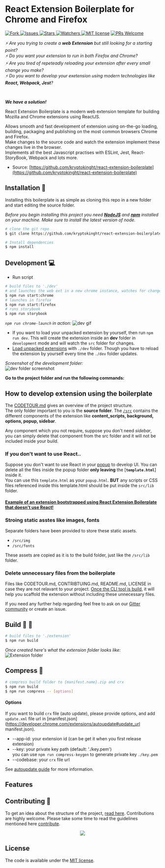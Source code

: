 # React Extension Boilerplate for Chrome and Firefox

[![Fork](https://img.shields.io/github/forks/kryptokinght/react-extension-boilerplate.svg) ](https://github.com/kryptokinght/react-extension-boilerplate/network/members)
[![Issues](https://img.shields.io/github/issues/kryptokinght/react-extension-boilerplate.svg) ](https://github.com/kryptokinght/react-extension-boilerplate/issues)
[![Stars](https://img.shields.io/github/stars/kryptokinght/react-extension-boilerplate.svg) ](https://github.com/kryptokinght/react-extension-boilerplate/stargazers)
[![Watchers](https://img.shields.io/github/watchers/kryptokinght/react-extension-boilerplate.svg) ](https://github.com/kryptokinght/react-extension-boilerplate/watchers)
[![MIT license](https://img.shields.io/github/license/GirlScriptSummerOfCode/Upay.svg)](LICENSE)
[![PRs Welcome](https://img.shields.io/badge/PRs-welcome-brightgreen.svg?style=flat-square)](https://github.com/kryptokinght/react-extension-boilerplate/pulls)

<em>
  
  :zap: Are you trying to create a **web Extension** but still looking for a starting point? <br/>
  :zap: Do you want your extension to run in both Firefox and Chrome? <br/>
  :zap: Are you tired of repeteadly reloading your extension after every small change you make? <br/>
  :zap: Do you want to develop your exetension using modern technologies like **React, Webpack, Jest**? <br/>

</em>

<br/>

***We have a solution!***

React Extension Boilerplate is a modern web extension template for building 
Mozilla and Chrome extensions using ReactJS.

Allows smooth and fast development of extension using on-the-go loading, building, packaging and publishing on the most common browsers Chrome and Firefox.<br/>
Make changes to the source code and watch the extension implement these changes live in the browser.
<br/> 
Implements all the best Javascript practises with ESLint, Jest, React-StoryBook, Webpack and lots more. 

* Source: [https://github.com/kryptokinght/react-extension-boilerplate](https://github.com/kryptokinght/react-extension-boilerplate)


## Installation :checkered_flag:

Installing this boilerplate is as simple as cloning this repo in a new folder and start editing the source folder.

*Before you begin installing this project you need [**NodeJS**](https://nodejs.org/en/) and [**npm**](https://www.npmjs.com/get-npm) installed on your machine. Make sure to install the latest version of node.*

```bash
# clone the git repo
$ git clone https://github.com/kryptokinght/react-extension-boilerplate.git

# Install dependencies
$ npm install
```

## Development :computer:

* Run script
```bash
# build files to './dev' 
# and launches the web ext in a new chrome instance, watches for changes and updates
$ npm run start:chrome
# launches in firefox
$ npm run start:firefox
# runs storybook
$ npm run storybook
```
*`npm run chrome-launch` in action:*
![dev gif](screenshots/ext_boiler.gif)

* If you want to load your unpacked extension by yourself, then run `npm run dev`. This will create the extension inside an **dev** folder in `development` mode and will watch the `src` folder for changes.   
* [Load unpacked extensions](https://developer.chrome.com/extensions/getstarted#unpacked) with `./dev` folder. Though you have to reload the extension by yourself every time the `./dev` folder updates.

*Screenshot of the development folder:*
<br/>
![dev folder screenshot](screenshots/dev_ext.png)

**Go to the project folder and run the following commands:** 

## How to develop extension using the boilerplate

The [CODETOUR.md](CODETOUR.md) gives an overview of the project structure.
<br/>
The only folder important to you is the **source folder**. The [`/src`](src) contains the different components of the extension like **content_scripts, background, options, popup, sidebar**. 

Any component which you not require, suppose you don't need *sidebar*, you can simply delete that component from the src folder and it will not be included inside your build.

### If you don't want to use React..
Suppose you don't want to use React in your [popup](src/popup) to develop UI. You can delete all the files inside the popup folder **only leaving** the [**`template.html`**] inside it. <br/>
You can use this `template.html` as your `popup.html`. **BUT** any scripts or CSS files referenced inside this template.html should be put inside the `src/lib` folder.<br/>
#### [Example of an extension bootstrapped using React Extension Boilerplate that doesn't use React!](https://github.com/kryptokinght/react-extension-boilerplate-example)  

### Stroing static asstes like images, fonts
Separate folders have been provided to store these static assets. 
* `/src/img`
* `/src/fonts`
  
These assets are copied as it is to the build folder, just like the `/src/lib` folder.

### Delete unnecessary files from the boilerplate

Files like CODETOUR.md, CONTRIBTUING.md, README.md, LICENSE in case they are not relavant to your project. [Once the CLI tool is build](https://github.com/kryptokinght/react-extension-boilerplate/issues/4), it will help you scaffold the extension without including these unnecessary files.

If you need any further help regarding feel free to ask on our [Gitter community](https://gitter.im/react-boilerplate-extension/community) or create an issue.



## Build :wrench: :hammer:

```bash
# build files to './extension'
$ npm run build
```
*Once created here's what the extension folder looks like:*
<br/>
![Extension folder](screenshots/extension_structure.png)


## Compress :nut_and_bolt: 

```bash
# compress build folder to {manifest.name}.zip and crx
$ npm run build
$ npm run compress -- [options]
```

#### Options

If you want to build `crx` file (auto update), please provide options, and add `update.xml` file url in [manifest.json](https://developer.chrome.com/extensions/autoupdate#update_url manifest.json).

* --app-id: your extension id (can be get it when you first release extension)
* --key: your private key path (default: './key.pem')  
  you can use `npm run compress-keygen` to generate private key `./key.pem`
* --codebase: your `crx` file url

See [autoupdate guide](https://developer.chrome.com/extensions/autoupdate) for more information.

## Features

## Contributing :tada:

To get an idea about the structure of the project, [read here](CODETOUR.md).
Contributions are highly welcome. Please take some time to read the guidelines mentioned here [contribute](CONTRIBUTING.md).

<div align="center">
  <img src="screenshots/thanks.png" style="text-align: center;">
</div>

## License

The code is available under the [MIT license](LICENSE).

